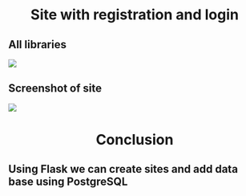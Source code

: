 <h1 align="center">Site with registration and login</h1>
<h2>All libraries</h2>
<img src="https://sun9-12.userapi.com/impg/1LNGFWjHNwEnO_Bo0uygRRWUGl5e5AO7DIPQmw/F26L5yZs_rU.jpg?size=484x62&quality=96&sign=a5bfa8ce2ef55452c8b6d869340fcc1f&type=album">
<h2>Screenshot of site</h2>
<img src="https://sun9-34.userapi.com/impg/b3wpKC-I3DLF3vtkiLBoZUISmjX64Lbg_lLEaQ/KZt_O21ez7Y.jpg?size=283x149&quality=96&sign=0e433dcba8d27e01e1970c0403921133&type=album">
<h1 align="center">Conclusion</h1>
<h2>Using Flask we can create sites and add data base using PostgreSQL</h2>
